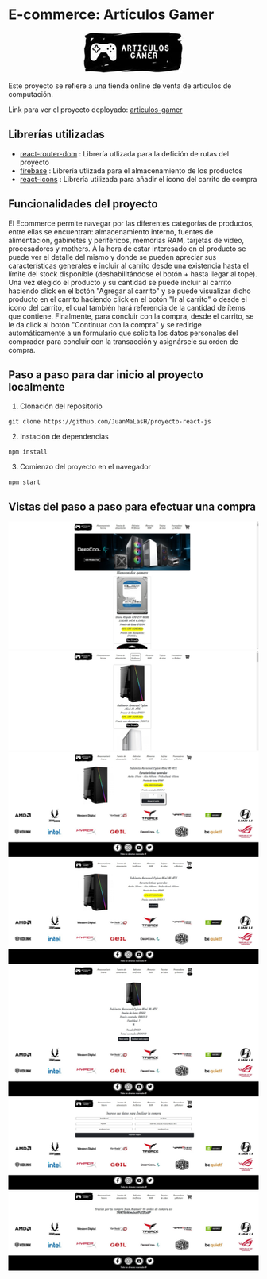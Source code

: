 # E-commerce: Artículos Gamer

<p align="center">
<img src="src/assets/logos/logologo.jpg">
</p>

Este proyecto se refiere a una tienda online de venta de artículos de computación.

Link para ver el proyecto deployado:
[articulos-gamer](http://articulos-gamer.netlify.com)

## Librerías utilizadas

- [react-router-dom](https://reactrouter.com/en/main) : Librería utlizada para la defición de rutas del proyecto
- [firebase](https://firebase.google.com/) : Librería utlizada para el almacenamiento de los productos
- [react-icons](https://react-icons.github.io/react-icons/) : Librería utilizada para añadir el ícono del carrito de compra

## Funcionalidades del proyecto

El Ecommerce permite navegar por las diferentes categorías de productos, entre ellas se encuentran: almacenamiento interno, fuentes de alimentación, gabinetes y periféricos, memorias RAM, tarjetas de video, procesadores y mothers. A la hora de estar interesado en el producto se puede ver el detalle del mismo y donde se pueden apreciar sus características generales e incluir al carrito desde una existencia hasta el límite del stock disponible (deshabilitándose el botón + hasta llegar al tope). Una vez elegido el producto y su cantidad se puede incluir al carrito haciendo click en el botón "Agregar al carrito" y se puede visualizar dicho producto en el carrito haciendo click en el botón "Ir al carrito" o desde el ícono del carrito, el cual también hará referencia de la cantidad de ítems que contiene. Finalmente, para concluir con la compra, desde el carrito, se le da click al botón "Continuar con la compra" y se redirige automáticamente a un formulario que solicita los datos personales del comprador para concluir con la transacción y asignársele su orden de compra.

## Paso a paso para dar inicio al proyecto localmente

1. Clonación del repositorio
```
git clone https://github.com/JuanMaLasH/proyecto-react-js
```
2. Instación de dependencias
```
npm install
```
3. Comienzo del proyecto en el navegador
```
npm start
```

## Vistas del paso a paso para efectuar una compra

![](src/assets/readme/1.jpg)
![](src/assets/readme/2.jpg)
![](src/assets/readme/3.jpg)
![](src/assets/readme/4.jpg)
![](src/assets/readme/5.jpg)
![](src/assets/readme/6.jpg)
![](src/assets/readme/7.jpg)
